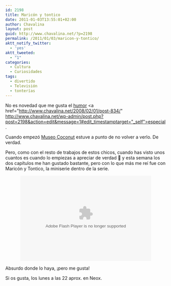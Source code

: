 ```yaml
---
id: 2198
title: Maricón y tontico
date: 2011-01-03T13:55:01+02:00
author: Chavalina
layout: post
guid: http://www.chavalina.net/?p=2198
permalink: /2011/01/03/maricon-y-tontico/
aktt_notify_twitter:
  - 'yes'
aktt_tweeted:
  - "1"
categories:
  - Cultura
  - Curiosidades
tags:
  - divertido
  - Televisión
  - tonterías
---
```

No es novedad que me gusta el <a href="http://www.chavalina.net/2007/10/18/post-822/" target="_self">humor</a> <a href="http://www.chavalina.net/2008/02/01/post-834/" http://www.chavalina.net/wp-admin/post.php?post=2198&action=edit&message=1#edit_timestamptarget="_self">especial</a>.

Cuando empezó <a href="http://www.antena3.com/neox/series/museo-coconut/" target="_blank">Museo Coconut</a> estuve a punto de no volver a verlo. De verdad.

Pero, como con el resto de trabajos de estos chicos, cuando has visto unos cuantos es cuando lo empiezas a apreciar de verdad 🙂 y esta semana los dos capítulos me han gustado bastante, pero con lo que más me reí fue con Maricón y Tontico, la miniserie dentro de la serie.

<div style="width:410px; height: 267px; margin:10px auto;">
	<object classid="clsid:d27cdb6e-ae6d-11cf-96b8-444553540000" codebase="http://fpdownload.macromedia.com/pub/shockwave/cabs/flash/swflash.cab#version=9,0,0,0" width="410" height="267" align="middle"><param name="allowScriptAccess" value="always"/>
	<param name="movie" value="http://www.antena3.com/static/swf/A3Player.swf"/>
	<param name="quality" value="high"/>
	<param name="scale" value="noscale"/>
	<param name="bgcolor" value="#ffffff"/>
	<param name="allowFullScreen" value="true"/>
	<param name="FlashVars" value="xml=http://www.antena3.com/videoxml/2/1325/1001216/2010/12/23/00100.xml"/>
	<embed src="http://www.antena3.com/static/swf/A3Player.swf" width="410" height="267" quality="high" allowScriptAccess="always" allowFullScreen="true" type="application/x-shockwave-flash" pluginspage="http://www.macromedia.com/go/getflashplayer" FlashVars="xml=http://www.antena3.com/videoxml/2/1325/1001216/2010/12/23/00100.xml"/></object>
</div>

Absurdo donde lo haya, ¡pero me gusta!

Si os gusta, los lunes a las 22 aprox. en Neox.